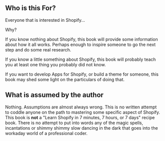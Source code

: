 ## Who is this For? ##

Everyone that is interested in Shopify... 

Why?

If you know nothing about Shopify, this book will provide some information about how it all works. Perhaps enough to inspire someone to go the next step and do some real research. 

If you know a little something about Shopify, this book will probably teach you at least one thing you probably did not know.

If you want to develop Apps for Shopify, or build a theme for someone, this book may shed some light on the particulars of doing that. 

## What is assumed by the author ##

Nothing. Assumptions are almost always wrong. This is no written attempt to coddle anyone on the path to mastering some specific aspect of Shopify. This book is **not** a "Learn Shopify in 7 minutes, 7 hours, or 7 days" recipe book. There is no attempt to put into words any of the magic spells, incantations or shimmy shimmy slow dancing in the dark that goes into the workaday world of a professional coder.


